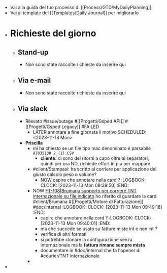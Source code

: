 - Vai alla guida del tuo processo di [[Process/GTD/MyDailyPlanning]]
- Vai al template del [[Templates/Daily Journal]] per migliorarlo
- # Richieste del giorno
	- ## Stand-up
		- Non sono state raccolte richieste da inserire qui
	- ## Via e-mail
		- Non sono state raccolte richieste da inserire qui
	- ## Via slack
		- Rilevato #issue/outage #[[Progetti/Gsped API]] #[[Progetti/Gsped Legacy]] #FAILED
			- LATER annotare a fine giornata il motivo 
			  SCHEDULED: <2023-11-13 Mon>
		- **Priscilla**
			- mi ha chiesto se un file tipo mac denominato é parsabile `A7035130 2 (1).CSV`
				- **cliente:** ci sono dei ritorni a capo oltre ai separatori, quindi per ora NO, richiede effort in piú per mappare
			- #client/Stampasi: ha scritto al corriere per applicazione del giusto calcolo peso o volume?
				- NOW capire che annotare nella card ?
				  :LOGBOOK:
				  CLOCK: [2023-11-13 Mon 09:39:50]
				  :END:
			- NOW [FT-108|Brumana supporto per corriere TNT internazionale su file indicato](https://gsped.atlassian.net/browse/FT-108) ho riferito di guardare la card #client/Brumana #[[Progetti/Motore di Fatturazione]] #doc/internal
			  :LOGBOOK:
			  CLOCK: [2023-11-13 Mon 09:49:18]
			  :END:
				- capire che annotare nella card ?
				  :LOGBOOK:
				  CLOCK: [2023-11-13 Mon 09:40:01]
				  :END:
				- ma che succede se usato su fatture miste int e non int ?
				- verifica di altri formati
				- si potrebbe clonare la configurazione senza internazionale ma la **fattura rimane sempre mista**
				- documentare in #doc/internal che fa l'opener di #courier/TNT internazionale
			-
-